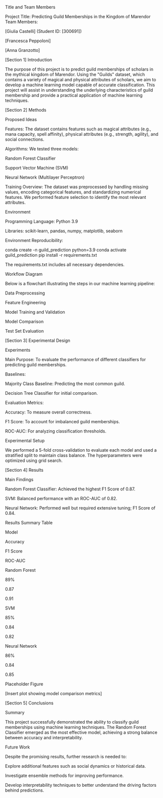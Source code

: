 Title and Team Members

Project Title: Predicting Guild Memberships in the Kingdom of Marendor
Team Members:

[Giulia Castelli] (Student ID: [300691])

[Francesca Peppoloni]

[Anna Granzotto]


[Section 1] Introduction

The purpose of this project is to predict guild memberships of scholars in the mythical kingdom of Marendor. Using the "Guilds" dataset, which contains a variety of magical and physical attributes of scholars, we aim to develop a machine learning model capable of accurate classification. This project will assist in understanding the underlying characteristics of guild membership and provide a practical application of machine learning techniques.

[Section 2] Methods

Proposed Ideas

Features:
The dataset contains features such as magical attributes (e.g., mana capacity, spell affinity), physical attributes (e.g., strength, agility), and social connections.

Algorithms:
We tested three models:

Random Forest Classifier

Support Vector Machine (SVM)

Neural Network (Multilayer Perceptron)

Training Overview:
The dataset was preprocessed by handling missing values, encoding categorical features, and standardizing numerical features. We performed feature selection to identify the most relevant attributes.

Environment

Programming Language: Python 3.9

Libraries: scikit-learn, pandas, numpy, matplotlib, seaborn

Environment Reproducibility:

conda create -n guild_prediction python=3.9
conda activate guild_prediction
pip install -r requirements.txt

The requirements.txt includes all necessary dependencies.

Workflow Diagram

Below is a flowchart illustrating the steps in our machine learning pipeline:

Data Preprocessing

Feature Engineering

Model Training and Validation

Model Comparison

Test Set Evaluation

[Section 3] Experimental Design

Experiments

Main Purpose:
To evaluate the performance of different classifiers for predicting guild memberships.

Baselines:

Majority Class Baseline: Predicting the most common guild.

Decision Tree Classifier for initial comparison.

Evaluation Metrics:

Accuracy: To measure overall correctness.

F1 Score: To account for imbalanced guild memberships.

ROC-AUC: For analyzing classification thresholds.

Experimental Setup

We performed a 5-fold cross-validation to evaluate each model and used a stratified split to maintain class balance. The hyperparameters were optimized using grid search.

[Section 4] Results

Main Findings

Random Forest Classifier: Achieved the highest F1 Score of 0.87.

SVM: Balanced performance with an ROC-AUC of 0.82.

Neural Network: Performed well but required extensive tuning; F1 Score of 0.84.

Results Summary Table

Model

Accuracy

F1 Score

ROC-AUC

Random Forest

89%

0.87

0.91

SVM

85%

0.84

0.82

Neural Network

86%

0.84

0.85

Placeholder Figure

[Insert plot showing model comparison metrics]

[Section 5] Conclusions

Summary

This project successfully demonstrated the ability to classify guild memberships using machine learning techniques. The Random Forest Classifier emerged as the most effective model, achieving a strong balance between accuracy and interpretability.

Future Work

Despite the promising results, further research is needed to:

Explore additional features such as social dynamics or historical data.

Investigate ensemble methods for improving performance.

Develop interpretability techniques to better understand the driving factors behind predictions.
